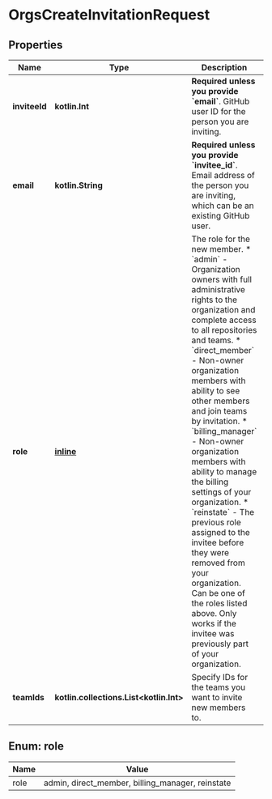 
# OrgsCreateInvitationRequest

## Properties
Name | Type | Description | Notes
------------ | ------------- | ------------- | -------------
**inviteeId** | **kotlin.Int** | **Required unless you provide &#x60;email&#x60;**. GitHub user ID for the person you are inviting. |  [optional]
**email** | **kotlin.String** | **Required unless you provide &#x60;invitee_id&#x60;**. Email address of the person you are inviting, which can be an existing GitHub user. |  [optional]
**role** | [**inline**](#Role) | The role for the new member.   * &#x60;admin&#x60; - Organization owners with full administrative rights to the organization and complete access to all repositories and teams.    * &#x60;direct_member&#x60; - Non-owner organization members with ability to see other members and join teams by invitation.    * &#x60;billing_manager&#x60; - Non-owner organization members with ability to manage the billing settings of your organization.   * &#x60;reinstate&#x60; - The previous role assigned to the invitee before they were removed from your organization. Can be one of the roles listed above. Only works if the invitee was previously part of your organization. |  [optional]
**teamIds** | **kotlin.collections.List&lt;kotlin.Int&gt;** | Specify IDs for the teams you want to invite new members to. |  [optional]


<a id="Role"></a>
## Enum: role
Name | Value
---- | -----
role | admin, direct_member, billing_manager, reinstate



